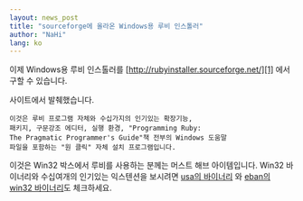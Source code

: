 ```yaml
---
layout: news_post
title: "sourceforge에 올라온 Windows용 루비 인스톨러"
author: "NaHi"
lang: ko
---
```


이제 Windows용 루비 인스톨러를
[http://rubyinstaller.sourceforge.net/][1] 에서 구할 수 있습니다.

사이트에서 발췌했습니다.

    이것은 루비 프로그램 자체와 수십가지의 인기있는 확장기능,
    패키지, 구문강조 에디터, 실행 환경, "Programming Ruby:
    The Pragmatic Programmer's Guide"책 전부의 Windows 도움말
    파일을 포함하는 "원 클릭" 자체 설치 프로그램입니다.

이것은 Win32 박스에서 루비를 사용하는 분께는 머스트 해브
아이템입니다.
Win32 바이너리와 수십여개의 인기있는 익스텐션을 보시려면
[usa의 바이너리][2] 와 [eban의 win32 바이너리][3]도 체크하세요.



[1]: http://rubyinstaller.sourceforge.net/
[2]: http://www.dm4lab.to/~usa/ruby/index_en.html#download
[3]: http://www.ruby-lang.org/~eban/ruby/binaries/
